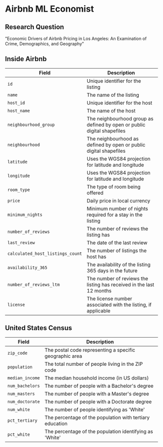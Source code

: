 # Airbnb ML Economist

## Research Question

"Economic Drivers of Airbnb Pricing in Los Angeles: An Examination of Crime, Demographics, and Geography"

## Inside Airbnb

| Field                            | Description                                                             |
|----------------------------------|-------------------------------------------------------------------------|
| `id`                             | Unique identifier for the listing                                       |
| `name`                           | The name of the listing                                                 |
| `host_id`                        | Unique identifier for the host                                          |
| `host_name`                      | The name of the host                                                    |
| `neighbourhood_group`            | The neighbourhood group as defined by open or public digital shapefiles |
| `neighbourhood`                  | The neighbourhood as defined by open or public digital shapefiles       |
| `latitude`                       | Uses the WGS84 projection for latitude and longitude                    |
| `longitude`                      | Uses the WGS84 projection for latitude and longitude                    |
| `room_type`                      | The type of room being offered                                          |
| `price`                          | Daily price in local currency                                           |
| `minimum_nights`                 | Minimum number of nights required for a stay in the listing             |
| `number_of_reviews`              | The number of reviews the listing has                                   |
| `last_review`                    | The date of the last review                                             |
| `calculated_host_listings_count` | The number of listings the host has                                     |
| `availability_365`               | The availability of the listing 365 days in the future                  |
| `number_of_reviews_ltm`          | The number of reviews the listing has received in the last 12 months    |
| `license`                        | The license number associated with the listing, if applicable           |


## United States Census

| Field           | Description                                              |
|-----------------|----------------------------------------------------------|
| `zip_code`      | The postal code representing a specific geographic area  |
| `population`    | The total number of people living in the ZIP code        |
| `median_income` | The median household income (in US dollars)              |
| `num_bachelors` | The number of people with a Bachelor's degree            |
| `num_masters`   | The number of people with a Master's degree              |
| `num_doctorate` | The number of people with a Doctorate degree             |
| `num_white`     | The number of people identifying as 'White'              |
| `pct_tertiary`  | The percentage of the population with tertiary education |
| `pct_white`     | The percentage of the population identifying as 'White'  |

